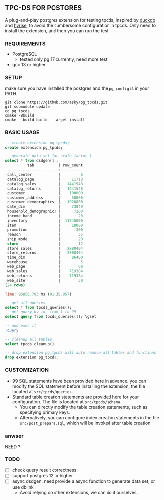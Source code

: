 ## TPC-DS FOR POSTGRES

A plug-and-play postgres extension for testing tpcds, inspired by [duckdb](https://github.com/duckdb/duckdb.git) and [hyrise](https://github.com/hyrise/hyrise.git), to avoid the cumbersome configuration in tpcds. Only need to install the extension, and then you can run the test.

### REQUIREMENTS

- PostgreSQL
    - tested only pg 17 currently, need more test
- gcc 13 or higher

### SETUP

make sure you have installed the postgres and the `pg_config` is in your PATH.

```
git clone https://github.com/asky/pg_tpcds.git
git submodule update
cd pg_tpcds
cmake -Bbuild
cmake --build build --target install
```

### BASIC USAGE

```sql
-- create extension pg_tpcds;
create extension pg_tpcds;

-- generate data set for scale factor 1
select * from dsdgen(1);
          tab           | row_count
------------------------+-----------
 call_center            |         6
 catalog_page           |     11718
 catalog_sales          |   1441548
 catalog_returns        |   1441548
 customer               |    100000
 customer_address       |     50000
 customer_demographics  |   1920800
 date_dim               |     73049
 household_demographics |      7200
 income_band            |        20
 inventory              |  11745000
 item                   |     18000
 promotion              |       300
 reason                 |        35
 ship_mode              |        20
 store                  |        12
 store_sales            |   2880404
 store_returns          |   2880404
 time_dim               |     86400
 warehouse              |         5
 web_page               |        60
 web_sales              |    719384
 web_returns            |    719384
 web_site               |        30
(24 rows)

Time: 95856.793 ms (01:35.857)

-- get all queries
select * from tpcds_queries();
-- get query by id, from 1 to 99
select query from tpcds_queries(1); \gset

-- and exec it
:query

-- cleanup all tables
select tpcds_cleanup();

-- drop extension pg_tpcds will auto remove all tables and functions
drop extension pg_tpcds;

```

### CUSTOMIZATION

* 99 SQL statements have been provided here in advance. you can modify the SQL statement before installing the extension,  the file located at `src/tpcds/queries`.
* Standard table creation statements are provided here for your configuration. The file is located at `src/tpcds/schema`.
   * You can directly modify the table creation statements, such as specifying primary keys.
   * Alternatively, you can configure index creation statements in the file `src/post_prepare.sql`, which will be invoked after table creation


### anwser

NEED ?

### TODO

- [ ] check query result correctness
- [ ] support postgres 12 or higher
- [ ] async dsdgen, need provide a async function to generate data set, or use dblink
    - Avoid relying on other extensions, we can do it ourselves.